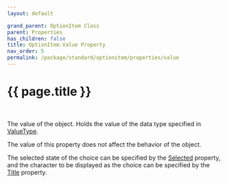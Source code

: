 ```yaml
---
layout: default

grand_parent: OptionItem Class
parent: Properties
has_children: false
title: OptionItem.Value Property
nav_order: 5
permalink: /package/standard/optionitem/properties/value
---
```

# {{ page.title }}
<br>

The value of the object. Holds the value of the data type specified in <a href="/package/system/object/properties/valuetype">ValueType</a>.

The value of this property does not affect the behavior of the object.

 

The selected state of the choice can be specified by the <a href="/package/standard/listitem/properties/selected">Selected</a> property, and the character to be displayed as the choice can be specified by the <a href="/package/standard/listitem/properties/title">Title</a> property.